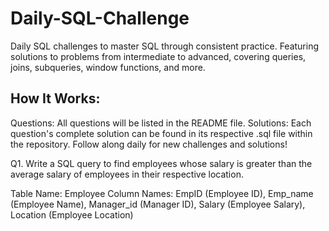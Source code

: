 # Daily-SQL-Challenge
Daily SQL challenges to master SQL through consistent practice. Featuring solutions to problems from intermediate to advanced, covering queries, joins, subqueries, window functions, and more.


## How It Works:
Questions: All questions will be listed in the README file.
Solutions: Each question's complete solution can be found in its respective .sql file within the repository.
Follow along daily for new challenges and solutions!



Q1. Write a SQL query to find employees whose salary is greater than the average salary of employees in their respective location.

Table Name: Employee 
Column Names: EmpID (Employee ID), Emp_name (Employee Name), Manager_id (Manager ID), Salary (Employee Salary), Location (Employee Location)

